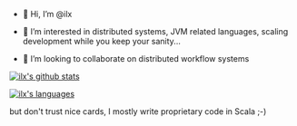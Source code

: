 

- 👋 Hi, I’m @ilx 
- 👀 I’m interested in distributed systems, JVM related languages, scaling development while you keep your sanity...

- 💞️ I’m looking to collaborate on distributed workflow systems

[![ilx's github stats](https://github-readme-stats.vercel.app/api?username=ilx&title_color=ffffff&text_color=c9cacc&icon_color=2bbc8a&bg_color=1d1f21)](https://github.com/anuraghazra/github-readme-stats)


[![ilx's languages](https://github-readme-stats.vercel.app/api/top-langs/?username=ilx&hide=javascript,css,html,perl&title_color=ffffff&text_color=c9cacc&icon_color=2bbc8a&bg_color=1d1f21)](https://github.com/ilx/ilx)

but don't trust nice cards, I mostly write proprietary code in Scala ;-)
